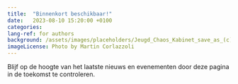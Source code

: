 ```yaml
---
title:  "Binnenkort beschikbaar!"
date:   2023-08-10 15:20:00 +0100
categories: 
lang-ref: for authors
background: /assets/images/placeholders/Jeugd_Chaos_Kabinet_save_as_(c)_Martin_Corlazzoli (1).jpg
imageLicense: Photo by Martin Corlazzoli
---
```

Blijf op de hoogte van het laatste nieuws en evenementen door deze pagina in de toekomst te controleren. 
